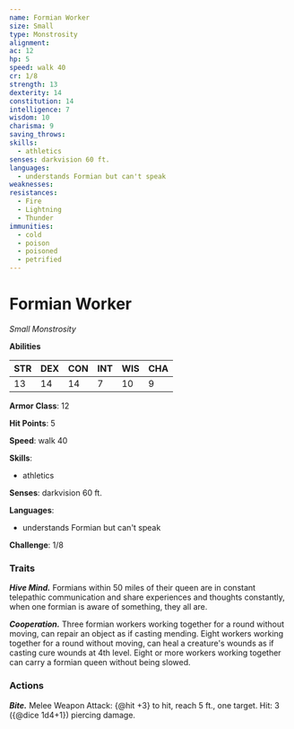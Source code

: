 ```yaml
---
name: Formian Worker
size: Small
type: Monstrosity
alignment: 
ac: 12
hp: 5
speed: walk 40
cr: 1/8
strength: 13
dexterity: 14
constitution: 14
intelligence: 7
wisdom: 10
charisma: 9
saving_throws:
skills:
  - athletics
senses: darkvision 60 ft.
languages:
  - understands Formian but can't speak
weaknesses:
resistances:
  - Fire
  - Lightning
  - Thunder
immunities:
  - cold
  - poison
  - poisoned
  - petrified
---
```


# Formian Worker

*Small Monstrosity*

**Abilities**

| STR | DEX | CON | INT | WIS | CHA |
| --- | --- | --- | --- | --- | --- |
| 13 | 14 | 14 | 7 | 10 | 9 |

**Armor Class**: 12

**Hit Points**: 5

**Speed**: walk 40

**Skills**:
  - athletics

**Senses**: darkvision 60 ft.

**Languages**:
  - understands Formian but can't speak

**Challenge**: 1/8

### Traits
***Hive Mind.*** Formians within 50 miles of their queen are in constant telepathic communication and share experiences and thoughts constantly, when one formian is aware of something, they all are.

***Cooperation.*** Three formian workers working together for a round without moving, can repair an object as if casting mending. Eight workers working together for a round without moving, can heal a creature's wounds as if casting cure wounds at 4th level. Eight or more workers working together can carry a formian queen without being slowed.

### Actions
***Bite.*** Melee Weapon Attack: {@hit +3} to hit, reach 5 ft., one target. Hit: 3 ({@dice 1d4+1}) piercing damage.

